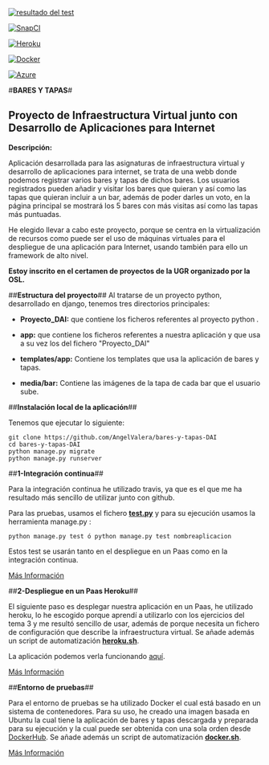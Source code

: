 [![resultado del test](https://travis-ci.org/AngelValera/bares-y-tapas-DAI.svg?branch=master)](https://travis-ci.org/AngelValera/bares-y-tapas-DAI)

[![SnapCI](https://snap-ci.com/AngelValera/bares-y-tapas-DAI/branch/master/build_image)](https://snap-ci.com/AngelValera/bares-y-tapas-DAI/branch/master)

[![Heroku](https://www.herokucdn.com/deploy/button.png)](http://appbaresytapas.herokuapp.com/)

[![Docker](http://i666.photobucket.com/albums/vv21/angelvalera/Proyecto%20final/dockericon_zps5smgqzbv.png)](https://hub.docker.com/r/angelvalera/bares-y-tapas-dai/)

[![Azure](http://azuredeploy.net/deploybutton.png)](maquinaavm-service-xuybo.cloudapp.net
)

#**BARES Y TAPAS**#
## **Proyecto de Infraestructura Virtual junto con Desarrollo de Aplicaciones para Internet** ##

**Descripción:**

Aplicación desarrollada para las asignaturas de infraestructura virtual y desarrollo de aplicaciones para internet, se trata de una webb donde podemos registrar varios bares y tapas de dichos bares. Los usuarios registrados pueden añadir y visitar los bares que quieran y así como las tapas que quieran incluir a un bar, además de poder darles un voto, en la página principal se mostrará los 5 bares con más visitas así como las tapas más puntuadas.

He elegido llevar a cabo este proyecto, porque se centra en la virtualización de recursos como puede ser el uso de máquinas virtuales para el despliegue de una aplicación para Internet, usando también para ello un framework de alto nivel.

**Estoy inscrito en el certamen de proyectos de la UGR organizado por la OSL.**

##**Estructura del proyecto**##
Al tratarse de un proyecto python, desarrollado en django, tenemos tres directorios principales:

* **Proyecto_DAI:** que contiene los ficheros referentes al proyecto python .

* **app:** que contiene los ficheros referentes a nuestra aplicación y que usa a su vez los del fichero "Proyecto_DAI"

* **templates/app:** Contiene los templates que usa la aplicación de bares y tapas.

* **media/bar:** Contiene las imágenes de la tapa de cada bar que el usuario sube. 

##**Instalación local de la aplicación**##

Tenemos que ejecutar lo siguiente:

```
git clone https://github.com/AngelValera/bares-y-tapas-DAI
cd bares-y-tapas-DAI
python manage.py migrate
python manage.py runserver
```
##**1-Integración continua**##

Para la integración continua he utilizado travis, ya que es el que me ha resultado más sencillo de utilizar junto con github.

Para las pruebas, usamos el fichero **[test.py](https://github.com/AngelValera/bares-y-tapas-DAI/blob/master/app/tests.py)** y para su ejecución usamos la herramienta manage.py :

```
python manage.py test ó python manage.py test nombreaplicacion
```

Estos test se usarán tanto en el despliegue en un Paas como en la integración continua.


[Más Información](https://github.com/AngelValera/proyectoIV-Modulo-1/blob/master/Documentacion/IntCont.mds)


##**2-Despliegue en un Paas Heroku**##

El siguiente paso es desplegar nuestra aplicación en un Paas, he utilizado heroku, lo he escogido porque aprendí a utilizarlo con los ejercicios del tema 3 y me resultó sencillo de usar, además de porque necesita un fichero de configuración que describe la infraestructura virtual. Se añade además un script de automatización **[heroku.sh](https://github.com/AngelValera/bares-y-tapas-DAI/blob/master/Scripts/heroku.sh)**.

La aplicación podemos verla funcionando [aquí](http://appbaresytapas.herokuapp.com/).

[Más Información](https://github.com/AngelValera/bares-y-tapas-DAI/blob/master/Documentacion/PAAS.md)


##**Entorno de pruebas**##

Para el entorno de pruebas se ha utilizado Docker el cual está basado en un sistema de contenedores. Para su uso, he creado una imagen basada en Ubuntu la cual tiene la aplicación de bares y tapas descargada y preparada para su ejecución y la cual puede ser obtenida con una sola orden desde [DockerHub](https://hub.docker.com/r/angelvalera/bares-y-tapas-dai/). Se añade además un script de automatización **[docker.sh](https://github.com/AngelValera/bares-y-tapas-DAI/blob/master/Scripts/docker.sh)**.

[Más Información](https://github.com/AngelValera/bares-y-tapas-DAI/blob/master/Documentacion/Docker.md)





















